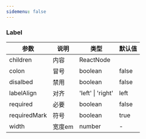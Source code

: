 ```yaml
---
sidemenu: false
---
```



### Label



| 参数	|说明	|类型	|默认值
| --- | --- | --- | ---
| children | 内容 | ReactNode |
| colon | 冒号 | boolean | false
| disalbed | 禁用 | boolean | false
| labelAlign | 对齐 | 'left' \| 'right' | left
| required | 必要 | boolean | false
| requiredMark | 符号 | boolean | true
| width | 宽度em | number | -

